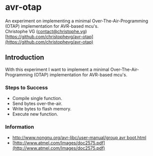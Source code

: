 # avr-otap

An experiment on implementing a minimal Over-The-Air-Programming (OTAP) implementation for AVR-based mcu's.  
Christophe VG (<contact@christophe.vg>)  
[https://github.com/christophevg/avr-otap](https://github.com/christophevg/avr-otap)

## Introduction

With this experiment I want to implement a minimal Over-The-Air-Programming (OTAP) implementation for AVR-based mcu's. 

### Steps to Success

* Compile single function.
* Send bytes over-the-air.
* Write bytes to flash memory.
* Execute new function.

### Information

* [http://www.nongnu.org/avr-libc/user-manual/group  avr  boot.html](http://www.nongnu.org/avr-libc/user-manual/group__avr__boot.html)
* [http://www.atmel.com/Images/doc2575.pdf](http://www.atmel.com/Images/doc2575.pdf)
